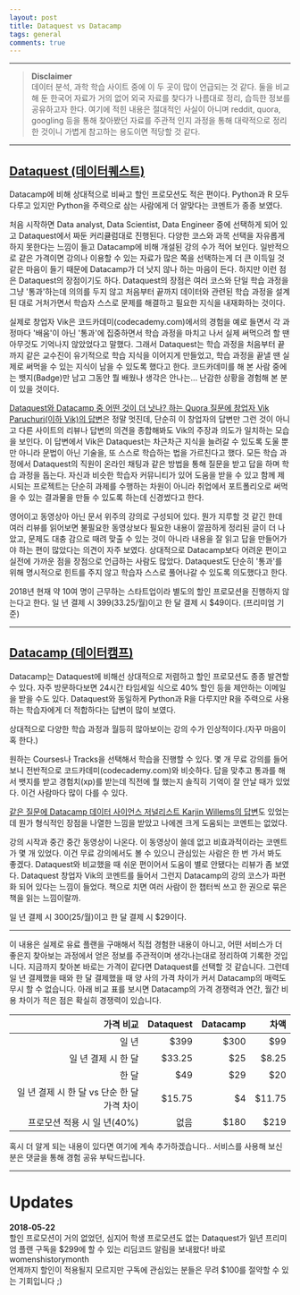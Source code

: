 ```yaml
---
layout: post
title: Dataquest vs Datacamp
tags: general
comments: true
---
```

  
---
  
> **Disclaimer**    
> 데이터 분석, 과학 학습 사이트 중에 이 두 곳이 많이 언급되는 것 같다. 둘을 비교해 둔 한국어 자료가 거의 없어 외국 자료를 찾다가 나름대로 정리, 습득한 정보를 공유하고자 한다. 여기에 적힌 내용은 절대적인 사실이 아니며 reddit, quora, googling 등을 통해 찾아봤던 자료를 주관적 인지 과정을 통해 대략적으로 정리한 것이니 가볍게 참고하는 용도이면 적당할 것 같다.
  
---
  
## [Dataquest (데이터퀘스트)](https://www.dataquest.io)
Datacamp에 비해 상대적으로 비싸고 할인 프로모션도 적은 편이다. Python과 R 모두 다루고 있지만 Python을 주력으로 삼는 사람에게 더 알맞다는 코멘트가 종종 보였다.     
  
처음 시작하면 Data analyst, Data Scientist, Data Engineer 중에 선택하게 되어 있고 Dataquest에서 짜둔 커리큘럼대로 진행된다. 다양한 코스와 과목 선택을 자유롭게 하지 못한다는 느낌이 들고 Datacamp에 비해 개설된 강의 수가 적어 보인다. 일반적으로 같은 가격이면 강의나 이용할 수 있는 자료가 많은 쪽을 선택하는게 더 큰 이득일 것 같은 마음이 들기 때문에 Datacamp가 더 낫지 않나 하는 마음이 든다. 하지만 이런 점은 Dataquest의 장점이기도 하다. Dataquest의 장점은 여러 코스와 단일 학습 과정을 그냥 '통과'하는데 의의를 두지 않고 처음부터 끝까지 데이터와 관련된 학습 과정을 설계된 대로 거처가면서 학습자 스스로 문제를 해결하고 필요한 지식을 내재화하는 것이다.   
  
실제로 창업자 Vik은 코드카데미(codecademy.com)에서의 경험을 예로 들면서 각 과정마다 '배움'이 아닌 '통과'에 집중하면서 학습 과정을 마치고 나서 실제 써먹으려 할 땐 아무것도 기억나지 않았었다고 말했다. 그래서 Dataquest는 학습 과정을 처음부터 끝까지 같은 교수진이 유기적으로 학습 지식을 이어지게 만들었고, 학습 과정을 끝낼 땐 실제로 써먹을 수 있는 지식이 남을 수 있도록 했다고 한다. 코드카데미를 해 본 사람 중에는 뱃지(Badge)만 남고 그동안 뭘 배웠나 생각은 안나는... 난감한 상황을 경험해 본 분이 있을 것이다.  
  
[Dataquest와 Datacamp 중 어떤 것이 더 낫나? 하는 Quora 질문에 창업자 Vik Paruchuri(이하 Vik)의 답변](http://qr.ae/TU1LnL)은 정말 멋진데, 단순히 이 창업자의 답변만 그런 것이 아니고 다른 사이트의 리뷰나 답변의 의견을 종합해봐도 Vik의 주장과 의도가 일치하는 모습을 보인다. 이 답변에서 Vik은 Dataquest는 차근차근 지식을 늘려갈 수 있도록 도울 뿐만 아니라 문법이 아닌 기술을, 또 스스로 학습하는 법을 가르친다고 했다. 모든 학습 과정에서 Dataquest의 직원이 온라인 채팅과 같은 방법을 통해 질문을 받고 답을 하며 학습 과정을 돕는다. 자신과 비슷한 학습자 커뮤니티가 있어 도움을 받을 수 있고 함께 제시되는 프로젝트는 단순히 과제를 수행하는 차원이 아니라 취업에서 포트폴리오로 써먹을 수 있는 결과물을 만들 수 있도록 하는데 신경썼다고 한다.   
  
영어이고 동영상아 아닌 문서 위주의 강의로 구성되어 있다. 뭔가 지루할 것 같긴 한데 여러 리뷰를 읽어보면 불필요한 동영상보다 필요한 내용이 깔끔하게 정리된 글이 더 나았고, 문제도 대충 감으로 때려 맞출 수 있는 것이 아니라 내용을 잘 읽고 답을 만들어가야 하는 편이 많았다는 의견이 자주 보였다. 상대적으로 Datacamp보다 어려운 편이고 실전에 가까운 점을 장점으로 언급하는 사람도 많았다. Dataquest도 단순히 '통과'를 위해 명시적으로 힌트를 주지 않고 학습자 스스로 풀어나갈 수 있도록 의도했다고 한다.  
  
2018년 현재 약 10여 명이 근무하는 스타트업이라 별도의 할인 프로모션을 진행하지 않는다고 한다. 일 년 결제 시 $399($33.25/월)이고 한 달 결제 시 $49이다. (프리미엄 기준)  
  
---
  
## [Datacamp (데이터캠프)](https://www.datacamp.com)
Datacamp는 Dataquest에 비해선 상대적으로 저렴하고 할인 프로모션도 종종 발견할 수 있다. 자주 방문하다보면 24시간 타임세일 식으로 40% 할인 등을 제안하는 이메일을 받을 수도 있다. Dataquest와 동일하게 Python과 R을 다루지만 R을 주력으로 사용하는 학습자에게 더 적합하다는 답변이 많이 보였다.    
  
상대적으로 다양한 학습 과정과 월등히 많아보이는 강의 수가 인상적이다.(자꾸 마음이 혹 한다.)   
  
원하는 Courses나 Tracks을 선택해서 학습을 진행할 수 있다. 몇 개 무료 강의를 들어보니 전반적으로 코드카데미(codecademy.com)와 비슷하다. 답을 맞추고 통과를 해서 뱃지를 받고 경험치(xp)를 받는데 직전에 뭘 했는지 솔직히 기억이 잘 안날 때가 있었다. 이건 사람마다 많이 다를 수 있다.  
  
[같은 질문에 Datacamp 데이터 사이언스 저널리스트 Karjin Willems의 답변](http://qr.ae/TU1LyH)도 있었는데 뭔가 형식적인 장점을 나열한 느낌을 받았고 나에겐 크게 도움되는 코멘트는 없었다.   
  
강의 시작과 중간 중간 동영상이 나온다. 이 동영상이 쓸데 없고 비효과적이라는 코멘트가 몇 개 있었다. 이건 무료 강의에서도 볼 수 있으니 관심있는 사람은 한 번 가서 봐도 좋겠다. Dataquest와 비교했을 때 쉬운 편이어서 도움이 별로 안됐다는 리뷰가 좀 보였다. Dataquest 창업자 Vik의 코멘트를 들어서 그런지 Datacamp의 강의 코스가 파편화 되어 있다는 느낌이 들었다. 책으로 치면 여러 사람이 한 챕터씩 쓰고 한 권으로 묶은 책을 읽는 느낌이랄까.   
  
일 년 결제 시 $300($25/월)이고 한 달 결제 시 $29이다.
  
---
    
이 내용은 실제로 유료 플랜을 구매해서 직접 경험한 내용이 아니고, 어떤 서비스가 더 좋은지 찾아보는 과정에서 얻은 정보를 주관적이며 생각나는대로 정리하여 기록한 것입니다. 지금까지 찾아본 바로는 가격이 같다면 Dataquest를 선택할 것 같습니다. 그런데 일 년 결제했을 때와 한 달 결제했을 때 양 사의 가격 차이가 커서 Datacamp의 매력도 무시 할 수 없습니다. 아래 비교 표를 보시면 Datacamp의 가격 경쟁력과 연간, 월간 비용 차이가 적은 점은 확실히 경쟁력이 있습니다.
    
      
| 가격 비교 | Dataquest | Datacamp | 차액 |
| -----: | -----: | -----: | -----: |
| 일 년 | $399 | $300 | $99 |
| 일 년 결제 시 한 달 | $33.25 | $25 | $8.25 |
| 한 달 | $49 | $29 | $20 |
| 일 년 결제 시 한 달 vs 단순 한 달 가격 차이 | $15.75 | $4 | $11.75 |
| 프로모션 적용 시 일 년(40%) | 없음 | $180 | $219 |
  


혹시 더 알게 되는 내용이 있다면 여기에 계속 추가하겠습니다.. 서비스를 사용해 보신 분은 댓글을 통해 경험 공유 부탁드립니다.  
  
---
         
# Updates
**2018-05-22**  
할인 프로모션이 거의 없었던, 심지어 학생 프로모션도 없는 Dataquest가 일년 프리미엄 플랜 구독을 $299에 할 수 있는 리딤코드 알림을 보내왔다! 바로 womenshistorymonth   
언제까지 할인이 적용될지 모르지만 구독에 관심있는 분들은 무려 $100를 절약할 수 있는 기회입니다 ;)
  
